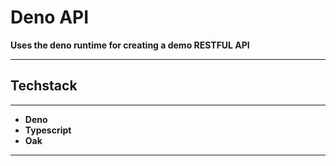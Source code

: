 # Deno API

**Uses the deno runtime for creating a demo RESTFUL API**

---

## **Techstack**

---

- **Deno**
- **Typescript**
- **Oak**

---
